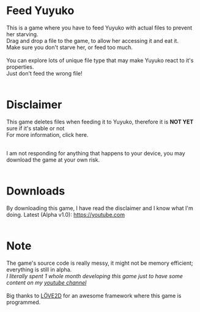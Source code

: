 # Feed Yuyuko
This is a game where you have to feed Yuyuko with actual files to prevent her starving.<br>
Drag and drop a file to the game, to allow her accessing it and eat it.<br>
Make sure you don't starve her, or feed too much.<br><br>
You can explore lots of unique file type that may make Yuyuko react to it's properties.<br>
Just don't feed the wrong file!
<br><br>

# Disclaimer
This game deletes files when feeding it to Yuyuko, therefore it is **NOT YET** sure if it's stable or not<br>
For more information, click here.<br><br>

I am not responding for anything that happens to your device, you may download the game at your own risk.
<br><br>

# Downloads
By downloading this game, I have read the disclaimer and I know what I'm doing.
Latest (Alpha v1.0): https://youtube.com
<br><br>

# Note
The game's source code is really messy, it might not be memory efficient; everything is still in alpha.<br>
*I literally spent 1 whole month developing this game just to have some content on my [youtube channel](https://www.youtube.com/channel/UC5UHVEM1aULXZKUN1YyTBiA)*<br><br>
Big thanks to [LÖVE2D](https://love2d.org) for an awesome framework where this game is programmed.
